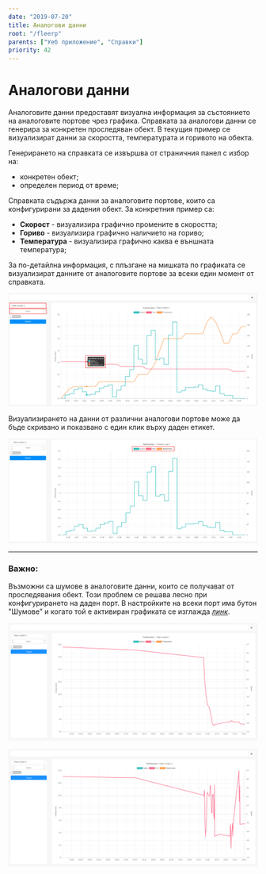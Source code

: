 ```yaml
---
date: "2019-07-20"
title: Аналогови данни
root: "/fleerp"
parents: ["Уеб приложение", "Справки"]
priority: 42
---
```


# Аналогови данни

Аналоговите данни предоставят визуална информация за състоянието на аналоговите портове чрез графика.
Справката за аналогови данни се генерира за конкретен проследяван обект.
В текущия пример се визуализират данни за скоростта, температурата и горивото на обекта.

Генерирането на справката се извършва от страничния панел с избор на:

- конкретен обект;
- определен период от време;

Справката съдържа данни за аналоговите портове, които са конфигурирани за дадения обект. За конкретния пример са:

- **Скорост** - визуализира графично промените в скоростта;
- **Гориво** - визуализира графично наличието на гориво;
- **Температура** - визуализира графично каква е външната температура;

За по-детайлна информация, с плъзгане на мишката по графиката се визуализират данните от аналоговите портове
за всеки един момент от справката.

![AnalogInputs](analog-inputs.png)

Визуализирането на данни от различни аналогови портове може да бъде скривано и показвано с един клик върху даден етикет. 

![AnalogInputs](hidden-ports.png)

---

### Важно:

Възможни са шумове в аналоговите данни, които се получават от проследявания обект. Този проблем се решава
лесно при конфигурирането на даден порт. В настройките на всеки порт има бутон "Шумове" и когато той е активиран
графиката се изглажда *[линк](../../../web/settings/tobjects/details/ports/analogs)*.

![AnalogInputs](noise-false.png)

![AnalogInputs](noise-true.png)
